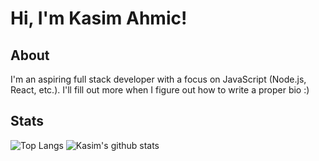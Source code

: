 # Hi, I'm Kasim Ahmic!

## About
I'm an aspiring full stack developer with a focus on JavaScript (Node.js, React, etc.). I'll fill out more when I figure out how to write a proper bio :)

## Stats

![Top Langs](https://github-readme-stats.vercel.app/api/top-langs/?username=KasimAhmic&langs_count=8&theme=dark&show_icons=true)
![Kasim's github stats](https://github-readme-stats.vercel.app/api?username=KasimAhmic&theme=dark&show_icons=true)

